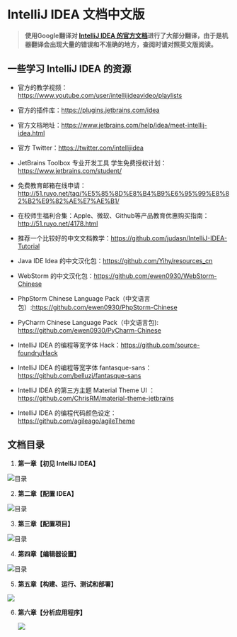 # IntelliJ IDEA 文档中文版
> **使用Google翻译对 [IntelliJ IDEA 的官方文档](https://www.jetbrains.com/help/idea/meet-intellij-idea.html)进行了大部分翻译，由于是机器翻译会出现大量的错误和不准确的地方，查阅时请对照英文版阅读。**





##  一些学习 IntelliJ IDEA 的资源

- 官方的教学视频：https://www.youtube.com/user/intellijideavideo/playlists

- 官方的插件库：https://plugins.jetbrains.com/idea

- 官方文档地址：https://www.jetbrains.com/help/idea/meet-intellij-idea.html

- 官方 Twitter：https://twitter.com/intellijidea

- JetBrains Toolbox 专业开发工具 学生免费授权计划：https://www.jetbrains.com/student/

- 免费教育邮箱在线申请：http://51.ruyo.net/tag/%E5%85%8D%E8%B4%B9%E6%95%99%E8%82%B2%E9%82%AE%E7%AE%B1/

- 在校师生福利合集：Apple、微软、Github等产品教育优惠购买指南：http://51.ruyo.net/4178.html

- 推荐一个比较好的中文文档教学：https://github.com/judasn/IntelliJ-IDEA-Tutorial

- Java IDE Idea 的中文汉化包：https://github.com/Yihy/resources_cn

- WebStorm 的中文汉化包：https://github.com/ewen0930/WebStorm-Chinese

- PhpStorm Chinese Language Pack（中文语言包）:https://github.com/ewen0930/PhpStorm-Chinese

- PyCharm Chinese Language Pack（中文语言包): https://github.com/ewen0930/PyCharm-Chinese

- IntelliJ IDEA 的编程等宽字体 Hack：https://github.com/source-foundry/Hack

- IntelliJ IDEA 的编程等宽字体 fantasque-sans： https://github.com/belluzj/fantasque-sans

- IntelliJ IDEA 的第三方主题 Material Theme UI ：https://github.com/ChrisRM/material-theme-jetbrains

- IntelliJ IDEA 的编程代码颜色设定：https://github.com/agileago/agileTheme






## 文档目录

1.  **第一章【初见 IntelliJ IDEA】**

![目录](./images/snipaste_20171228_211428.png)

2. **第二章【配置 IDEA】**

![目录](./images/snipaste_20171228_212300.png)

3. **第三章【配置项目】**

![目录](./images/snipaste_20171228_212551.png)

4. **第四章【编辑器设置】**

![目录](./images/snipaste_20171228_212649.png)

5. **第五章【构建、运行、测试和部署】**

![](./images/snipaste_20171228_213032.png)

6. **第六章【分析应用程序】**

   ![](./images/snipaste_20171228_213133.png)



